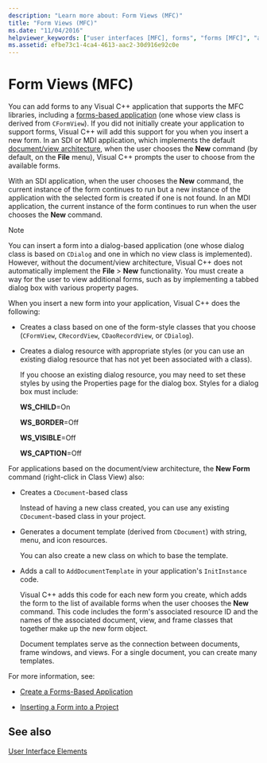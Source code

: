 ```yaml
---
description: "Learn more about: Form Views (MFC)"
title: "Form Views (MFC)"
ms.date: "11/04/2016"
helpviewer_keywords: ["user interfaces [MFC], forms", "forms [MFC]", "applications [MFC], forms-based", "forms-based applications [MFC]", "forms [MFC], adding to applications"]
ms.assetid: efbe73c1-4ca4-4613-aac2-30d916e92c0e
---
```

# Form Views (MFC)

You can add forms to any Visual C++ application that supports the MFC libraries, including a [forms-based application](reference/creating-a-forms-based-mfc-application.md) (one whose view class is derived from `CFormView`). If you did not initially create your application to support forms, Visual C++ will add this support for you when you insert a new form. In an SDI or MDI application, which implements the default [document/view architecture](document-view-architecture.md), when the user chooses the **New** command (by default, on the **File** menu), Visual C++ prompts the user to choose from the available forms.

With an SDI application, when the user chooses the **New** command, the current instance of the form continues to run but a new instance of the application with the selected form is created if one is not found. In an MDI application, the current instance of the form continues to run when the user chooses the **New** command.

> [!NOTE]
> You can insert a form into a dialog-based application (one whose dialog class is based on `CDialog` and one in which no view class is implemented). However, without the document/view architecture, Visual C++ does not automatically implement the **File** > **New** functionality. You must create a way for the user to view additional forms, such as by implementing a tabbed dialog box with various property pages.

When you insert a new form into your application, Visual C++ does the following:

- Creates a class based on one of the form-style classes that you choose (`CFormView`, `CRecordView`, `CDaoRecordView`, or `CDialog`).

- Creates a dialog resource with appropriate styles (or you can use an existing dialog resource that has not yet been associated with a class).

   If you choose an existing dialog resource, you may need to set these styles by using the Properties page for the dialog box. Styles for a dialog box must include:

     **WS_CHILD**=On

     **WS_BORDER**=Off

     **WS_VISIBLE**=Off

     **WS_CAPTION**=Off

For applications based on the document/view architecture, the **New Form** command (right-click in Class View) also:

- Creates a `CDocument`-based class

   Instead of having a new class created, you can use any existing `CDocument`-based class in your project.

- Generates a document template (derived from `CDocument`) with string, menu, and icon resources.

   You can also create a new class on which to base the template.

- Adds a call to `AddDocumentTemplate` in your application's `InitInstance` code.

   Visual C++ adds this code for each new form you create, which adds the form to the list of available forms when the user chooses the **New** command. This code includes the form's associated resource ID and the names of the associated document, view, and frame classes that together make up the new form object.

   Document templates serve as the connection between documents, frame windows, and views. For a single document, you can create many templates.

For more information, see:

- [Create a Forms-Based Application](reference/creating-a-forms-based-mfc-application.md)

- [Inserting a Form into a Project](inserting-a-form-into-a-project.md)

## See also

[User Interface Elements](user-interface-elements-mfc.md)
